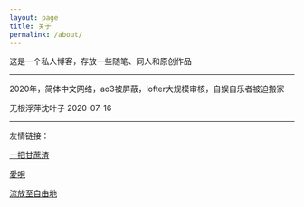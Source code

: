 ```yaml
---
layout: page
title: 关于
permalink: /about/
---
```


这是一个私人博客，存放一些随笔、同人和原创作品

---

2020年，简体中文网络，ao3被屏蔽，lofter大规模审核，自娱自乐者被迫搬家

无根浮萍沈叶子 2020-07-16

---

友情链接：

[一把甘蔗渣](https://kamadhatu.github.io/sanjingjiuhuang/)

[愛唄](https://aiuta264.github.io/aiuta/)

[流放至自由地](https://ceciliasue.github.io/)

